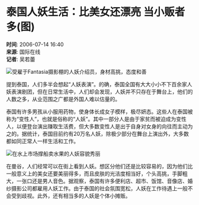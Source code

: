 # 泰国人妖生活：比美女还漂亮 当小贩者多(图)

**时间**: 2006-07-14 16:40  
**来源**: 国际在线  
**记者**: 吴若蕾  

![受雇于Fantasia摄影棚的人妖介绍员，身材高挑，态度和善](xin_090703141646356826748.jpg)

提到泰国，人们多半会想起“人妖表演”。的确，泰国全国有大大小小不下百余家人妖表演剧团，但在日常生活中，人们却会发现，人妖并不只存在于舞台上，他们的人数之多，从业范围之广都是外国人难以估量的。

泰国有许多男孩从小服用药物，使身体长成女子模样，极尽妍态。这些人在泰国被称为“变性人”，也就是俗称的“人妖”。其中一部分人是由于家贫而被迫成为变性人，以便登台演出赚取生活费，但大多数变性人是出于自身对女身的向往而主动为之的。据统计，泰国目前约有20万名人妖，除极少部分在舞台上演出外，大多数都如同正常人一样生活和工作。

![在水上市场撑船卖水果的人妖容貌秀丽](xin_0907031416465272272749.jpg)

在曼谷，人们经常可以在街上看到人妖。想区分他们还是比较容易的，因为他们比一般意义上的美女还要美丽得多，而且皮肤的光洁度相当好，个头高挑，手脚粗大，一张口还是男人音色。据观察，泰国有许多便利店、超市、饭馆、音像店、婚纱摄影公司都雇用人妖工作。由于泰国的社会氛围宽松，人妖在工作待遇上一般不会受到歧视。此外，还有相当多的人妖是个体小摊贩。